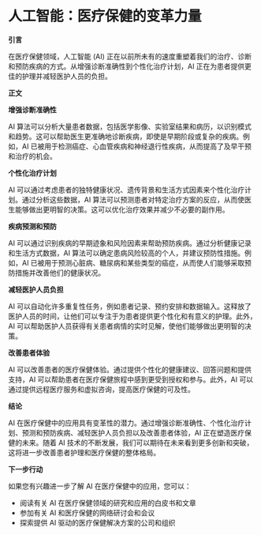 # 人工智能：医疗保健的变革力量

**引言**

在医疗保健领域，人工智能 (AI) 正在以前所未有的速度重塑着我们的治疗、诊断和预防疾病的方式。从增强诊断准确性到个性化治疗计划，AI 正在为患者提供更佳的护理并减轻医护人员的负担。

**正文**

**增强诊断准确性**

AI 算法可以分析大量患者数据，包括医学影像、实验室结果和病历，以识别模式和趋势。这可以帮助医生更准确地诊断疾病，即使是早期阶段或复杂的疾病。例如，AI 已被用于检测癌症、心血管疾病和神经退行性疾病，从而提高了及早干预和治疗的机会。

**个性化治疗计划**

AI 可以通过考虑患者的独特健康状况、遗传背景和生活方式因素来个性化治疗计划。通过分析这些数据，AI 算法可以预测患者对特定治疗方案的反应，从而使医生能够做出更明智的决策。这可以优化治疗效果并减少不必要的副作用。

**疾病预测和预防**

AI 可以通过识别疾病的早期迹象和风险因素来帮助预防疾病。通过分析健康记录和生活方式数据，AI 算法可以确定患病风险较高的个人，并建议预防性措施。例如，AI 已被用于预测心脏病、糖尿病和某些类型的癌症，从而使人们能够采取预防措施并改善他们的健康状况。

**减轻医护人员负担**

AI 可以自动化许多重复性任务，例如患者记录、预约安排和数据输入。这释放了医护人员的时间，让他们可以专注于为患者提供更个性化和有意义的护理。此外，AI 可以帮助医护人员获得有关患者病情的实时见解，使他们能够做出更明智的决策。

**改善患者体验**

AI 可以改善患者的医疗保健体验。通过提供个性化的健康建议、回答问题和提供支持，AI 可以帮助患者在医疗保健旅程中感到更受到授权和参与。此外，AI 可以通过提供远程医疗服务和虚拟咨询，提高医疗保健的可及性。

**结论**

AI 在医疗保健中的应用具有变革性的潜力。通过增强诊断准确性、个性化治疗计划、预测和预防疾病、减轻医护人员负担以及改善患者体验，AI 正在塑造医疗保健的未来。随着 AI 技术的不断发展，我们可以期待在未来看到更多创新和突破，这将进一步改善患者护理和医疗保健的整体格局。

**下一步行动**

如果您有兴趣进一步了解 AI 在医疗保健中的应用，您可以：

- 阅读有关 AI 在医疗保健领域的研究和应用的白皮书和文章
- 参加有关 AI 和医疗保健的网络研讨会和会议
- 探索提供 AI 驱动的医疗保健解决方案的公司和组织
